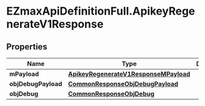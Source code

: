 # EZmaxApiDefinitionFull.ApikeyRegenerateV1Response

## Properties

Name | Type | Description | Notes
------------ | ------------- | ------------- | -------------
**mPayload** | [**ApikeyRegenerateV1ResponseMPayload**](ApikeyRegenerateV1ResponseMPayload.md) |  | 
**objDebugPayload** | [**CommonResponseObjDebugPayload**](CommonResponseObjDebugPayload.md) |  | [optional] 
**objDebug** | [**CommonResponseObjDebug**](CommonResponseObjDebug.md) |  | [optional] 


